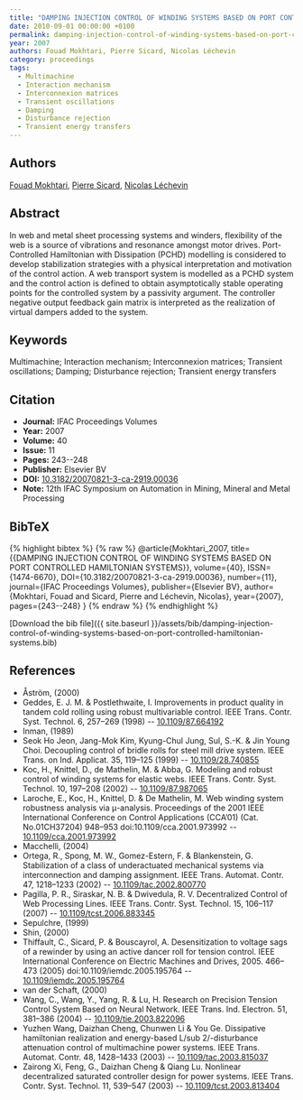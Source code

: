 ```yaml
---
title: "DAMPING INJECTION CONTROL OF WINDING SYSTEMS BASED ON PORT CONTROLLED HAMILTONIAN SYSTEMS"
date: 2010-09-01 00:00:00 +0100
permalink: damping-injection-control-of-winding-systems-based-on-port-controlled-hamiltonian-systems
year: 2007
authors: Fouad Mokhtari, Pierre Sicard, Nicolas Léchevin
category: proceedings
tags:
  - Multimachine
  - Interaction mechanism
  - Interconnexion matrices
  - Transient oscillations
  - Damping
  - Disturbance rejection
  - Transient energy transfers
---
```

 
## Authors
[Fouad Mokhtari](authors/fouad-mokhtari), [Pierre Sicard](authors/pierre-sicard), [Nicolas Léchevin](authors/nicolas-lechevin)
 
## Abstract
In web and metal sheet processing systems and winders, flexibility of the web is a source of vibrations and resonance amongst motor drives. Port-Controlled Hamiltonian with Dissipation (PCHD) modelling is considered to develop stabilization strategies with a physical interpretation and motivation of the control action. A web transport system is modelled as a PCHD system and the control action is defined to obtain asymptotically stable operating points for the controlled system by a passivity argument. The controller negative output feedback gain matrix is interpreted as the realization of virtual dampers added to the system.
 
## Keywords
Multimachine; Interaction mechanism; Interconnexion matrices; Transient oscillations; Damping; Disturbance rejection; Transient energy transfers
 
## Citation
- **Journal:** IFAC Proceedings Volumes
- **Year:** 2007
- **Volume:** 40
- **Issue:** 11
- **Pages:** 243--248
- **Publisher:** Elsevier BV
- **DOI:** [10.3182/20070821-3-ca-2919.00036](https://doi.org/10.3182/20070821-3-ca-2919.00036)
- **Note:** 12th IFAC Symposium on Automation in Mining, Mineral and Metal Processing
 
## BibTeX
{% highlight bibtex %}
{% raw %}
@article{Mokhtari_2007,
  title={{DAMPING INJECTION CONTROL OF WINDING SYSTEMS BASED ON PORT CONTROLLED HAMILTONIAN SYSTEMS}},
  volume={40},
  ISSN={1474-6670},
  DOI={10.3182/20070821-3-ca-2919.00036},
  number={11},
  journal={IFAC Proceedings Volumes},
  publisher={Elsevier BV},
  author={Mokhtari, Fouad and Sicard, Pierre and Léchevin, Nicolas},
  year={2007},
  pages={243--248}
}
{% endraw %}
{% endhighlight %}
 
[Download the bib file]({{ site.baseurl }}/assets/bib/damping-injection-control-of-winding-systems-based-on-port-controlled-hamiltonian-systems.bib)
 
## References
- Åström, (2000)
- Geddes, E. J. M. & Postlethwaite, I. Improvements in product quality in tandem cold rolling using robust multivariable control. IEEE Trans. Contr. Syst. Technol. 6, 257–269 (1998) -- [10.1109/87.664192](https://doi.org/10.1109/87.664192)
- Inman, (1989)
- Seok Ho Jeon, Jang-Mok Kim, Kyung-Chul Jung, Sul, S.-K. & Jin Young Choi. Decoupling control of bridle rolls for steel mill drive system. IEEE Trans. on Ind. Applicat. 35, 119–125 (1999) -- [10.1109/28.740855](https://doi.org/10.1109/28.740855)
- Koc, H., Knittel, D., de Mathelin, M. & Abba, G. Modeling and robust control of winding systems for elastic webs. IEEE Trans. Contr. Syst. Technol. 10, 197–208 (2002) -- [10.1109/87.987065](https://doi.org/10.1109/87.987065)
- Laroche, E., Koc, H., Knittel, D. & De Mathelin, M. Web winding system robustness analysis via μ-analysis. Proceedings of the 2001 IEEE International Conference on Control Applications (CCA’01) (Cat. No.01CH37204) 948–953 doi:10.1109/cca.2001.973992 -- [10.1109/cca.2001.973992](https://doi.org/10.1109/cca.2001.973992)
- Macchelli, (2004)
- Ortega, R., Spong, M. W., Gomez-Estern, F. & Blankenstein, G. Stabilization of a class of underactuated mechanical systems via interconnection and damping assignment. IEEE Trans. Automat. Contr. 47, 1218–1233 (2002) -- [10.1109/tac.2002.800770](https://doi.org/10.1109/tac.2002.800770)
- Pagilla, P. R., Siraskar, N. B. & Dwivedula, R. V. Decentralized Control of Web Processing Lines. IEEE Trans. Contr. Syst. Technol. 15, 106–117 (2007) -- [10.1109/tcst.2006.883345](https://doi.org/10.1109/tcst.2006.883345)
- Sepulchre, (1999)
- Shin, (2000)
- Thiffault, C., Sicard, P. & Bouscayrol, A. Desensitization to voltage sags of a rewinder by using an active dancer roll for tension control. IEEE International Conference on Electric Machines and Drives, 2005. 466–473 (2005) doi:10.1109/iemdc.2005.195764 -- [10.1109/iemdc.2005.195764](https://doi.org/10.1109/iemdc.2005.195764)
- van der Schaft, (2000)
- Wang, C., Wang, Y., Yang, R. & Lu, H. Research on Precision Tension Control System Based on Neural Network. IEEE Trans. Ind. Electron. 51, 381–386 (2004) -- [10.1109/tie.2003.822096](https://doi.org/10.1109/tie.2003.822096)
- Yuzhen Wang, Daizhan Cheng, Chunwen Li & You Ge. Dissipative hamiltonian realization and energy-based L/sub 2/-disturbance attenuation control of multimachine power systems. IEEE Trans. Automat. Contr. 48, 1428–1433 (2003) -- [10.1109/tac.2003.815037](https://doi.org/10.1109/tac.2003.815037)
- Zairong Xi, Feng, G., Daizhan Cheng & Qiang Lu. Nonlinear decentralized saturated controller design for power systems. IEEE Trans. Contr. Syst. Technol. 11, 539–547 (2003) -- [10.1109/tcst.2003.813404](https://doi.org/10.1109/tcst.2003.813404)

